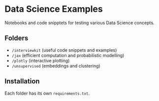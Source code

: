 # Data Science Examples

Notebooks and code snipptets for testing various Data Science concepts.

## Folders

- `/interviewkit` (useful code snippets and examples)
- `/jax` (efficient computation and probabilistic modelling)
- `/plotly` (interactive plotting)
- `/unsupervised` (embeddings and clustering)

## Installation

Each folder has its own `requirements.txt`.
